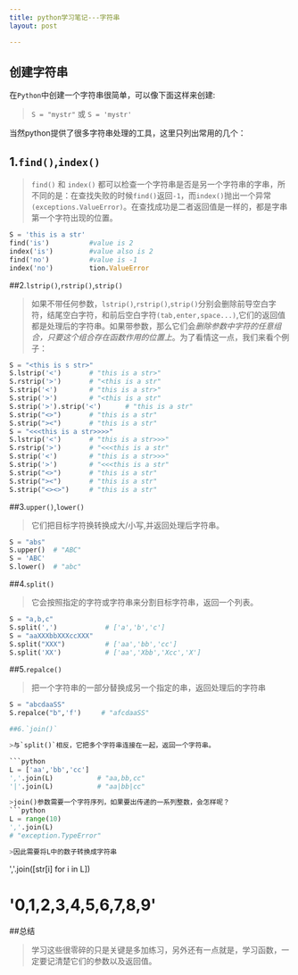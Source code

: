 ```yaml
---
title: python学习笔记---字符串
layout: post

---
```



## 创建字符串

在`Python`中创建一个字符串很简单，可以像下面这样来创建:

>`S = "mystr"` 或 `S = 'mystr'`

当然python提供了很多字符串处理的工具，这里只列出常用的几个：

## 1.`find()`,`index()` 

>`find()` 和 `index()` 都可以检查一个字符串是否是另一个字符串的字串，所不同的是：在查找失败的时候`find()`返回`-1`，而`index()`抛出一个异常`(exceptions.ValueError)`。在查找成功是二者返回值是一样的，都是字串第一个字符出现的位置。

```python
S = 'this is a str'
find('is')          #value is 2
index('is')         #value also is 2
find('no')          #value is -1
index('no')         tion.ValueError
```

##2.`lstrip()`,`rstrip()`,`strip()`

>如果不带任何参数，`lstrip()`,`rstrip()`,`strip()`分别会删除前导空白字符，结尾空白字符，和前后空白字符`(tab,enter,space...)`,它们的返回值都是处理后的字符串。如果带参数，那么它们会*删除参数中字符的任意组合，只要这个组合存在函数作用的位置上*。为了看情这一点，我们来看个例子：

```python
S = "<this is s str>"
S.lstrip('<')       # "this is a str>"
S.rstrip('>')       # "<this is a str"
S.strip('<')        # "this is a str>"
S.strip('>')        # "<this is a str"
S.strip('>').strip('<')      # "this is a str"
S.strip("<>")       # "this is a str"
S.strip("><")       # "this is a str"
S = "<<<this is a str>>>>"
S.lstrip('<')       # "this is a str>>>"
S.rstrip('>')       # "<<<this is a str"
S.strip('<')        # "this is a str>>>"
S.strip('>')        # "<<<this is a str"
S.strip("<>")       # "this is a str"
S.strip("><")       # "this is a str"
S.strip("<><>")     # "this is a str"
```

##3.`upper()`,`lower()`

>它们把目标字符换转换成大/小写,并返回处理后字符串。

```python
S = "abs"
S.upper()  # "ABC"
S = 'ABC'
S.lower()  # "abc"
```

##4.`split()`

>它会按照指定的字符或字符串来分割目标字符串，返回一个列表。

```python
S = "a,b,c"
S.split(',')            # ['a','b','c']
S = "aaXXXbbXXXccXXX"
S.split("XXX")          # ['aa','bb','cc']
S.split('XX')           # ['aa','Xbb','Xcc','X']
```

##5.`repalce()`

>把一个字符串的一部分替换成另一个指定的串，返回处理后的字符串

```python
S = "abcdaaSS"
S.repalce("b",'f')     # "afcdaaSS"

##6.`join()`

>与`split()`相反，它把多个字符串连接在一起，返回一个字符串。

```python
L = ['aa','bb','cc']
','.join(L)           # "aa,bb,cc"
'|'.join(L)           # "aa|bb|cc"

>join()参数需要一个字符序列，如果要出传递的一系列整数，会怎样呢？
```python
L = range(10)
','.join(L) 
# "exception.TypeError"

>因此需要将L中的数子转换成字符串
```
','.join([str[i] for i in L])
# '0,1,2,3,4,5,6,7,8,9'


##总结

>学习这些很零碎的只是关键是多加练习，另外还有一点就是，学习函数，一定要记清楚它们的参数以及返回值。
